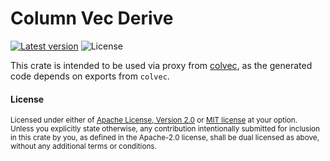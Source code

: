 Column Vec Derive
=================

[![Latest version](https://img.shields.io/crates/v/colvec-derive.svg)](https://crates.io/crates/colvec-derive)
![License](https://img.shields.io/crates/l/colvec-derive.svg)

This crate is intended to be used via proxy from [colvec](https://crates.io/crates/colvec), as the generated code depends on exports from `colvec`.

#### License

<sup>
Licensed under either of <a href="LICENSE-APACHE">Apache License, Version
2.0</a> or <a href="LICENSE-MIT">MIT license</a> at your option.
</sup>

<br>

<sub>
Unless you explicitly state otherwise, any contribution intentionally submitted
for inclusion in this crate by you, as defined in the Apache-2.0 license, shall
be dual licensed as above, without any additional terms or conditions.
</sub>
